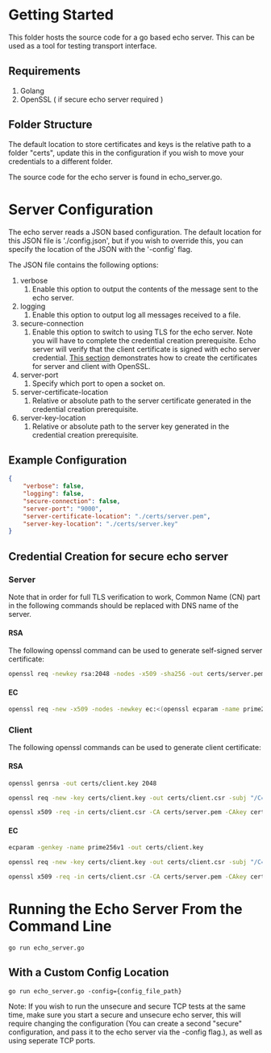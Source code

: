 # Getting Started
This folder hosts the source code for a go based echo server. This can be used as a tool for testing transport interface.

## Requirements
1. Golang
2. OpenSSL ( if secure echo server required )

## Folder Structure
The default location to store certificates and keys is the relative path to a folder "certs", update this in the configuration if you wish to move your credentials to a different folder.

The source code for the echo server is found in echo_server.go.

# Server Configuration
The echo server reads a JSON based configuration. The default location for this JSON file is './config.json', but if you wish to override this, you can specify the location of the JSON with the '-config' flag.

The JSON file contains the following options:
1. verbose
    1. Enable this option to output the contents of the message sent to the echo server.
1. logging
    1. Enable this option to output log all messages received to a file.
1. secure-connection
    1. Enable this option to switch to using TLS for the echo server. Note you will have to complete the credential creation prerequisite. Echo server will verify that the client certificate is signed with echo server credential. [This section](#credential-creation-for-secure-echo-server) demonstrates how to create the certificates for server and client with OpenSSL.
1. server-port
    1. Specify which port to open a socket on.
1. server-certificate-location
    1. Relative or absolute path to the server certificate generated in the credential creation prerequisite.
1. server-key-location
    1. Relative or absolute path to the server key generated in the credential creation prerequisite.
## Example Configuration
```json
{
    "verbose": false,
    "logging": false,
    "secure-connection": false,
    "server-port": "9000",
    "server-certificate-location": "./certs/server.pem",
    "server-key-location": "./certs/server.key"
}
```


## Credential Creation for secure echo server
### **Server**
Note that in order for full TLS verification to work, Common Name (CN) part in the following commands should be replaced with DNS name of the server.
#### **RSA**
The following openssl command can be used to generate self-signed server certificate:
```bash
openssl req -newkey rsa:2048 -nodes -x509 -sha256 -out certs/server.pem -keyout certs/server.key -days 365 -subj "/C=US/ST=WA/L=Place/O=YourCompany/OU=IT/CN=www.yours.com/emailAddress=yourEmail@your.com"
```
#### **EC**
```bash
openssl req -new -x509 -nodes -newkey ec:<(openssl ecparam -name prime256v1) -keyout certs/server.key -out certs/server.pem -days 365 -subj "/C=US/ST=WA/L=Place/O=YourCompany/OU=IT/CN=www.your-company-website.com/emailAddress=yourEmail@your-company-website.com"
```
### Client
The following openssl commands can be used to generate client certificate:
#### **RSA**
```bash
openssl genrsa -out certs/client.key 2048

openssl req -new -key certs/client.key -out certs/client.csr -subj "/C=US/ST=WA/L=Place/O=YourCompany/OU=IT/CN=www.yours.com/emailAddress=yourEmail@your.com"

openssl x509 -req -in certs/client.csr -CA certs/server.pem -CAkey certs/server.key -CAcreateserial -out certs/client.pem -days 365 -sha256
```
#### **EC**
```bash
ecparam -genkey -name prime256v1 -out certs/client.key

openssl req -new -key certs/client.key -out certs/client.csr -subj "/C=US/ST=WA/L=Place/O=YourCompany/OU=IT/CN=www.your-company-website.com/emailAddress=yourEmail@your-company-website.com"

openssl x509 -req -in certs/client.csr -CA certs/server.pem -CAkey certs/server.key -CAcreateserial -out certs/client.pem -days 365 -sha256
```

# Running the Echo Server From the Command Line
`go run echo_server.go`
## With a Custom Config Location
`go run echo_server.go -config={config_file_path}`

Note: If you wish to run the unsecure and secure TCP tests at the same time, make sure you start a secure and unsecure echo server, this will require changing the configuration (You can create a second "secure" configuration, and pass it to the echo server via the -config flag.), as well as using seperate TCP ports.

